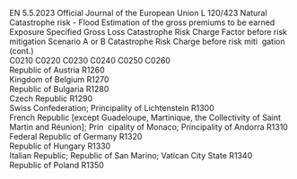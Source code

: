 EN  5.5.2023 Official Journal of the European Union L 120/423
 Natural Catastrophe risk - Flood  Estimation of 
the gross 
premiums to be 
earned  Exposure  Specified Gross 
Loss  Catastrophe 
Risk Charge 
Factor before 
risk mitigation  Scenario A or B  Catastrophe 
Risk Charge 
before risk miti ­
gation  (cont.)  
C0210  C0220  C0230  C0240  C0250  C0260  
Republic of Austria  R1260  
Kingdom of Belgium  R1270  
Republic of Bulgaria  R1280  
Czech Republic  R1290  
Swiss Confederation; Principality of Lichtenstein  R1300  
French Republic [except Guadeloupe, Martinique, 
the Collectivity of Saint Martin and Réunion]; Prin ­
cipality of Monaco; Principality of Andorra  R1310  
Federal Republic of Germany  R1320  
Republic of Hungary  R1330  
Italian Republic; Republic of San Marino; Vatican 
City State  R1340  
Republic of Poland  R1350